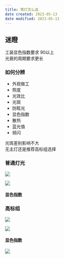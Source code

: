 ```yaml
---
title: 筒灯怎么选
date created: 2023-05-13
date modified: 2023-05-13
---
```


## 迷瞪

工装显色指数要求 90以上  
光衰的周期要求更长

### 如何分辨

- 外观做工
- 照度
- 光效比
- 光斑
- 防眩光
- 显色指数
- 散热
- 蓝光值
- 频闪

光斑差别影响不大  
无主灯还是推荐高标组选择

### 普通灯光

![](https://chelsechen-img.oss-cn-hangzhou.aliyuncs.com/20230513190438.png)

![](https://chelsechen-img.oss-cn-hangzhou.aliyuncs.com/20230513191546.png)

#### 显色指数

### 高标组

![](https://chelsechen-img.oss-cn-hangzhou.aliyuncs.com/20230513190515.png)

![](https://chelsechen-img.oss-cn-hangzhou.aliyuncs.com/20230513191800.png)

#### 显色指数

![](https://chelsechen-img.oss-cn-hangzhou.aliyuncs.com/20230513191307.png)
